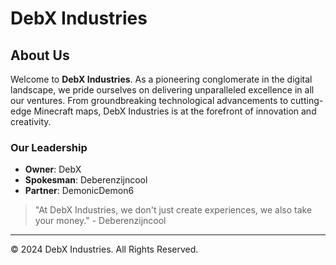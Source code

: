 # DebX Industries

## About Us
Welcome to **DebX Industries**. As a pioneering conglomerate in the digital landscape, we pride ourselves on delivering unparalleled excellence in all our ventures. From groundbreaking technological advancements to cutting-edge Minecraft maps, DebX Industries is at the forefront of innovation and creativity.

### Our Leadership
- **Owner**: DebX
- **Spokesman**: Deberenzijncool
- **Partner**: DemonicDemon6

> "At DebX Industries, we don't just create experiences, we also take your money." - Deberenzijncool

---
© 2024 DebX Industries. All Rights Reserved.
